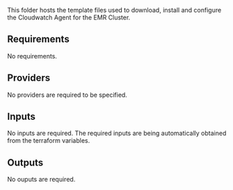 This folder hosts the template files used to download, install and configure the Cloudwatch Agent for the EMR Cluster.

<!-- BEGINNING OF PRE-COMMIT-TERRAFORM DOCS HOOK -->
## Requirements

No requirements.

## Providers

No providers are required to be specified.

## Inputs

No inputs are required. The required inputs are being automatically obtained from the terraform variables.
## Outputs

No ouputs are required.

<!-- END OF PRE-COMMIT-TERRAFORM DOCS HOOK -->